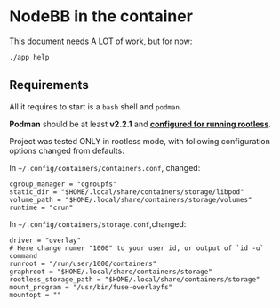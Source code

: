 NodeBB in the container
=======================

This document needs A LOT of work, but for now:

```sh
./app help
```

## Requirements

All it requires to start is a `bash` shell and `podman`.

**Podman** should be at least **v2.2.1** and **[configured for running rootless](https://github.com/containers/podman/blob/master/docs/tutorials/rootless_tutorial.md)**.

Project was tested ONLY in rootless mode, with following configuration options changed from defaults:

In `~/.config/containers/containers.conf`, changed:

```
cgroup_manager = "cgroupfs"
static_dir = "$HOME/.local/share/containers/storage/libpod"
volume_path = "$HOME/.local/share/containers/storage/volumes"
runtime = "crun"
```

In `~/.config/containers/storage.conf`,changed:

```
driver = "overlay"
# Here change numer "1000" to your user id, or output of `id -u` command
runroot = "/run/user/1000/containers"
graphroot = "$HOME/.local/share/containers/storage"
rootless_storage_path = "$HOME/.local/share/containers/storage"
mount_program = "/usr/bin/fuse-overlayfs"
mountopt = ""
```
